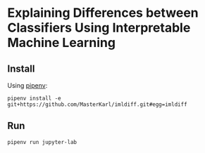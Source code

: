 # Explaining Differences between Classifiers Using Interpretable Machine Learning

## Install
Using [pipenv](https://github.com/pypa/pipenv):
```
pipenv install -e git+https://github.com/MasterKarl/imldiff.git#egg=imldiff
```

## Run
```
pipenv run jupyter-lab
```

